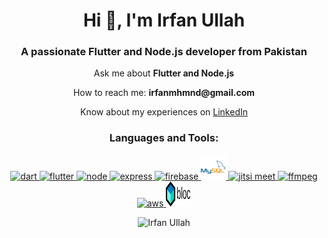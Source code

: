 <div align="center">

<h1>Hi 👋, I'm Irfan Ullah</h1>
<h3>A passionate Flutter and Node.js developer from Pakistan</h3>

<p>Ask me about <strong>Flutter and Node.js</strong></p>
<p>How to reach me: <strong>irfanmhmnd@gmail.com</strong></p>
<p>Know about my experiences on <a href="https://www.linkedin.com/in/irfan-ullah-a2497018b/">LinkedIn</a></p>

<h3>Languages and Tools:</h3>
<p>
  <a href="https://dart.dev" target="_blank">
    <img src="https://www.vectorlogo.zone/logos/dartlang/dartlang-icon.svg" alt="dart" width="40" height="40" />
  </a>
  <a href="https://flutter.dev" target="_blank">
    <img src="https://www.vectorlogo.zone/logos/flutterio/flutterio-icon.svg" alt="flutter" width="40" height="40" />
  </a>
  <a href="https://nodejs.org" target="_blank">
    <img src="https://www.vectorlogo.zone/logos/nodejs/nodejs-icon.svg" alt="node" width="40" height="40" />
  </a>
  <a href="https://expressjs.com" target="_blank">
    <img src="https://www.vectorlogo.zone/logos/expressjs/expressjs-icon.svg" alt="express" width="40" height="40" />
  </a>
  <a href="https://firebase.google.com/" target="_blank">
    <img src="https://www.vectorlogo.zone/logos/firebase/firebase-icon.svg" alt="firebase" width="40" height="40" />
  </a>
  <a href="https://www.mysql.com/" target="_blank">
    <img src="https://raw.githubusercontent.com/devicons/devicon/master/icons/mysql/mysql-original-wordmark.svg" alt="mysql" width="40" height="40" />
  </a>
  <a href="https://jitsi.org" target="_blank">
    <img src="https://upload.wikimedia.org/wikipedia/commons/5/5d/Logo_Jitsi.svg" alt="jitsi meet" width="40" height="40" />
  </a>
  <a href="https://ffmpeg.org/" target="_blank">
    <img src="https://upload.wikimedia.org/wikipedia/commons/5/5f/FFmpeg_Logo_new.svg" alt="ffmpeg" width="40" height="40" />
  </a>
  <a href="https://aws.amazon.com/" target="_blank">
    <img src="https://upload.wikimedia.org/wikipedia/commons/9/93/Amazon_Web_Services_Logo.svg" alt="aws" width="40" height="40" />
  </a>
  <a href="https://bloclibrary.dev/" target="_blank">
    <img src="https://raw.githubusercontent.com/felangel/bloc/master/docs/assets/bloc_logo_full.png" alt="bloc" width="40" height="40" />
  </a>
</p>


<p>
  <img src="https://github-readme-stats.vercel.app/api?username=IrfanUllahKhanMohmand&show_icons=true&locale=en&theme=dracula" alt="Irfan Ullah" />
</p>

</div>



